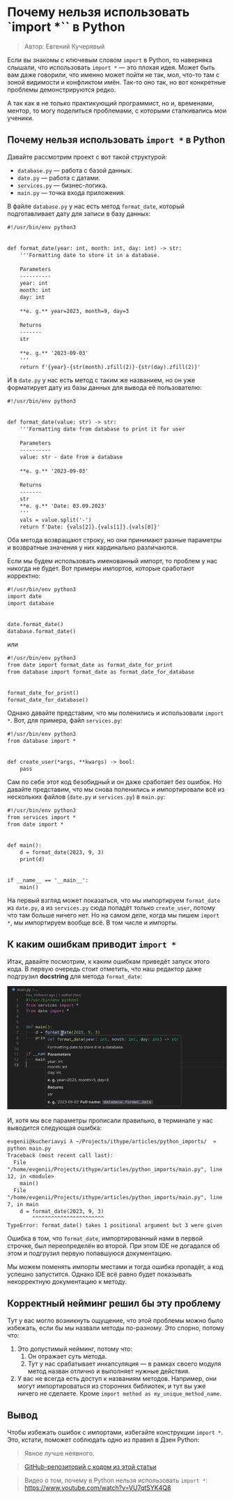 # Почему нельзя использовать `import *`` в Python

> Автор: Евгений Кучерявый

Если вы знакомы с ключевым словом `import` в Python, то наверняка слышали, что использовать `import *` — это плохая идея. Может быть вам даже говорили, что именно может пойти не так, мол, что-то там с зоной видимости и конфликтом имён. Так-то оно так, но вот конкретные проблемы демонстрируются редко.

А так как я не только практикующий программист, но и, временами, ментор, то могу поделиться проблемами, с которыми сталкивались мои ученики.

## Почему нельзя использовать `import *` в Python

Давайте рассмотрим проект с вот такой структурой:

- `database.py` — работа с базой данных.
- `date.py` — работа с датами.
- `services.py` — бизнес-логика.
- `main.py` — точка входа приложения.

В файле `database.py` у нас есть метод `format_date`, который подготавливает дату для записи в базу данных:

```
#!/usr/bin/env python3


def format_date(year: int, month: int, day: int) -> str:
    '''Formatting date to store it in a database.

    Parameters
    ----------
    year: int  
    month: int  
    day: int  

    **e. g.** year=2023, month=9, day=3

    Returns
    -------
    str

    **e. g.** '2023-09-03'
    '''
    return f'{year}-{str(month).zfill(2)}-{str(day).zfill(2)}'

```

И в `date.py` у нас есть метод с таким же названием, но он уже форматирует дату из базы данных для вывода её пользователю:

```
#!/usr/bin/env python3


def format_date(value: str) -> str:
    '''Formatting date from database to print it for user

    Parameters
    ----------
    value: str - date from a database

    **e. g.** '2023-09-03'

    Returns
    -------
    str
    **e. g.** 'Date: 03.09.2023'
    '''
    vals = value.split('-')
    return f'Date: {vals[2]}.{vals[1]}.{vals[0]}'

```

Оба метода возвращают строку, но они принимают разные параметры и возвратные значения у них кардинально различаются.

Если мы будем использовать именованный импорт, то проблем у нас никогда не будет. Вот примеры импортов, которые сработают корректно:

```
#!/usr/bin/env python3
import date
import database


date.format_date()
database.format_date()

```

или

```
#!/usr/bin/env python3
from date import format_date as format_date_for_print
from database import format_date as format_date_for_database


format_date_for_print()
format_date_for_database()

```

Однако давайте представим, что мы поленились и использовали `import *`. Вот, для примера, файл `services.py`:

```
#!/usr/bin/env python3
from database import *


def create_user(*args, **kwargs) -> bool:
    pass

```

Сам по себе этот код безобидный и он даже сработает без ошибок. Но давайте представим, что мы снова поленились и импортировали всё из нескольких файлов (`date.py` и `services.py`) в `main.py`:

```
#!/usr/bin/env python3
from services import *
from date import *


def main():
    d = format_date(2023, 9, 3)
    print(d)


if __name__ == '__main__':
    main()

```

На первый взгляд может показаться, что мы импортируем `format_date` из `date.py`, а из `services.py` сюда попадёт только `create_user`, потому что там больше ничего нет. Но на самом деле, когда мы пишем `import *`, мы импортируем вообще всё. В том числе и импорты.

## К каким ошибкам приводит `import *`

Итак, давайте посмотрим, к каким ошибкам приведёт запуск этого кода. В первую очередь стоит отметить, что наш редактор даже подгрузил <b>docstring</b> для метода `format_date`:

![IDE неверно подхватывает документацию к методу](docstring.png)

И, хотя мы все параметры прописали правильно, в терминале у нас выводится следующая ошибка:

```
evgenii@kucheriavyi λ ~/Projects/ithype/articles/python_imports/  » python main.py
Traceback (most recent call last):
  File "/home/evgenii/Projects/ithype/articles/python_imports/main.py", line 12, in <module>
    main()
  File "/home/evgenii/Projects/ithype/articles/python_imports/main.py", line 7, in main
    d = format_date(2023, 9, 3)
        ^^^^^^^^^^^^^^^^^^^^^^^
TypeError: format_date() takes 1 positional argument but 3 were given

```

Ошибка в том, что `format_date`, импортированный нами в первой строчке, был переопределён во второй. При этом IDE не догадался об этом и подгрузил первую попавшуюся документацию.

Мы можем поменять импорты местами и тогда ошибка пропадёт, а код успешно запустится. Однако IDE всё равно будет показывать некорректную документацию к методу.

## Корректный нейминг решил бы эту проблему

Тут у вас могло возникнуть ощущение, что этой проблемы можно было избежать, если бы мы назвали методы по-разному. Это спорно, потому что:

1. Это допустимый нейминг, потому что:
	1. Он отражает суть метода.
	2. Тут у нас срабатывает инкапсуляция — в рамках своего модуля метод назван отлично и выполняет нужные действия.
2. У вас не всегда есть доступ к названиям методов. Например, они могут импортироваться из сторонних библиотек, и тут вы уже ничего не сделаете. Кроме `import method as my_unique_method_name`.

## Вывод

Чтобы избежать ошибок с импортами, избегайте конструкции `import *`. Это, кстати, поможет соблюдать одно из правил в Дзен Python:

> Явное лучше неявного.

> [GitHub-репозиторий с кодом из этой статьи](https://github.com/ithype/import-all-error)

> Видео о том, почему в Python нельзя использовать `import *`: https://www.youtube.com/watch?v=VU7qtSYK4Q8
